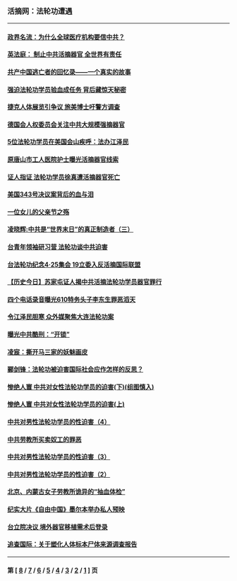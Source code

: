 ### 活摘网：法轮功遭遇
---
#### [政界名流：为什么全球医疗机构要信中共？](../../pages/nf5881/n11945479.md?06110430) 
#### [英法庭： 制止中共活摘器官 全世界有责任](../../pages/nf5881/n11330691.md?06110430) 
#### [共产中国逃亡者的回忆录——一个真实的故事](../../pages/nf5881/n10918649.md?06110430) 
#### [强迫法轮功学员验血成任务 背后藏惊天秘密](../../pages/nf5881/n4252384.md?06110430) 
#### [捷克人体展览引争议 旅美博士吁警方调查](../../pages/nf5881/n9429187.md?06110430) 
#### [德国会人权委员会关注中共大规模强摘器官](../../pages/nf5881/n8418950.md?06110430) 
#### [5位法轮功学员在美国会山疾呼：法办江泽民](../../pages/nf5881/n8101519.md?06110430) 
#### [原唐山市工人医院护士曝光活摘器官线索](../../pages/nf5881/n8076384.md?06110430) 
#### [证人指证 法轮功学员徐真遭活摘器官死亡](../../pages/nf5881/n8042467.md?06110430) 
#### [美国343号决议案背后的血与泪](../../pages/nf5881/n8020684.md?06110430) 
#### [一位女儿的父亲节之殇](../../pages/nf5881/n8014122.md?06110430) 
#### [凌晓辉:中共是“世界末日”的真正制造者（三）](../../pages/nf5881/n4210333.md?06110430) 
#### [台青年领袖研习营 法轮功谈中共迫害](../../pages/nf5881/n4141857.md?06110430) 
#### [台法轮功纪念4‧25集会 19立委入反活摘国际联盟](../../pages/nf5881/n4141821.md?06110430) 
#### [【历史今日】苏家屯证人揭中共活摘法轮功学员器官罪行](../../pages/nf5881/n4135912.md?06110430) 
#### [四个电话录音曝光610特务头子李东生罪恶滔天](../../pages/nf5881/n4040060.md?06110430) 
#### [令江泽民胆寒 众外媒聚焦大连法轮功案](../../pages/nf5881/n3932671.md?06110430) 
#### [曝光中共酷刑：“开锁”](../../pages/nf5881/n3889373.md?06110430) 
#### [凌宸：撕开马三家的妖魅画皮](../../pages/nf5881/n3849369.md?06110430) 
#### [郦剑锋：法轮功被迫害国际社会应作怎样的反思？](../../pages/nf5881/n3824560.md?06110430) 
#### [惨绝人寰 中共对女性法轮功学员的迫害(下)(组图慎入)](../../pages/nf5881/n3816285.md?06110430) 
#### [惨绝人寰 中共对女性法轮功学员的迫害(上)](../../pages/nf5881/n3815374.md?06110430) 
#### [中共对男性法轮功学员的性迫害（4）](../../pages/nf5881/n3769144.md?06110430) 
#### [中共劳教所买卖奴工的罪恶](../../pages/nf5881/n3769378.md?06110430) 
#### [中共对男性法轮功学员的性迫害（3）](../../pages/nf5881/n3768231.md?06110430) 
#### [中共对男性法轮功学员的性迫害（2）](../../pages/nf5881/n3767211.md?06110430) 
#### [北京、内蒙古女子劳教所诡异的“抽血体检”](../../pages/nf5881/n3753158.md?06110430) 
#### [纪实大片《自由中国》墨尔本举办私人预映](../../pages/nf5881/n3743337.md?06110430) 
#### [台立院决议 境外器官移植需术后登录](../../pages/nf5881/n3741520.md?06110430) 
#### [追查国际：关于塑化人体标本尸体来源调查报告](../../pages/nf5881/n3740673.md?06110430) 

---
#### 第 [ [8](./8.md?06110430) / [7](./7.md?06110430) / [6](./6.md?06110430) / [5](./5.md?06110430) / [4](./4.md?06110430) / [3](./3.md?06110430) / [2](./2.md?06110430) / [1](./1.md?06110430) ] 页
